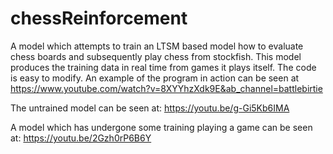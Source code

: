# chessReinforcement
A model which attempts to train an LTSM based model how to evaluate chess boards and subsequently play chess from stockfish.
This model produces the training data in real time from games it plays itself. The code is easy to modify.
An example of the program in action can be seen at https://www.youtube.com/watch?v=8XYYhzXdk9E&ab_channel=battlebirtie

The untrained model can be seen at:
https://youtu.be/g-Gi5Kb6IMA

A model which has undergone some training playing a game can be seen at:
https://youtu.be/2Gzh0rP6B6Y
